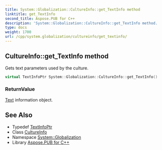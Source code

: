 ```yaml
---
title: System::Globalization::CultureInfo::get_TextInfo method
linktitle: get_TextInfo
second_title: Aspose.PUB for C++
description: 'System::Globalization::CultureInfo::get_TextInfo method. Gets text parameters used by the culture in C++.'
type: docs
weight: 1700
url: /cpp/system.globalization/cultureinfo/get_textinfo/
---
```

## CultureInfo::get_TextInfo method


Gets text parameters used by the culture.

```cpp
virtual TextInfoPtr System::Globalization::CultureInfo::get_TextInfo() const
```


### ReturnValue

[Text](../../../system.text/) information object.

## See Also

* Typedef [TextInfoPtr](../../textinfoptr/)
* Class [CultureInfo](../)
* Namespace [System::Globalization](../../)
* Library [Aspose.PUB for C++](../../../)
